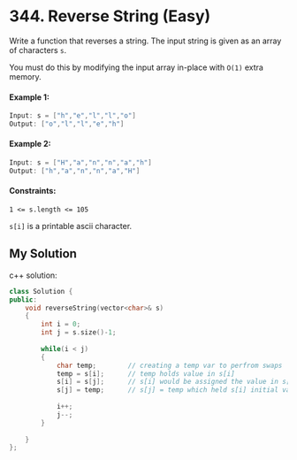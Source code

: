 # 344. Reverse String (Easy)

Write a function that reverses a string. The input string is given as an array of characters `s`.

You must do this by modifying the input array in-place with `O(1)` extra memory.

#### Example 1:

```c++
Input: s = ["h","e","l","l","o"]
Output: ["o","l","l","e","h"]
```


#### Example 2:

```c++
Input: s = ["H","a","n","n","a","h"]
Output: ["h","a","n","n","a","H"]
```

#### Constraints:
`1 <= s.length <= 105`

`s[i]` is a printable ascii character.


## My Solution
c++ solution:
```c++
class Solution {
public:
    void reverseString(vector<char>& s) 
    {
        int i = 0;
        int j = s.size()-1;
        
        while(i < j)
        {
            char temp;        // creating a temp var to perfrom swaps
            temp = s[i];      // temp holds value in s[i]
            s[i] = s[j];      // s[i] would be assigned the value in s[j] - half of the swap complete
            s[j] = temp;      // s[j] = temp which held s[i] initial value - full swap complete
    
            i++;
            j--;
        }
        
    }
};
```
